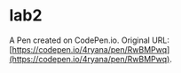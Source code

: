 # lab2

A Pen created on CodePen.io. Original URL: [https://codepen.io/4ryana/pen/RwBMPwq](https://codepen.io/4ryana/pen/RwBMPwq).

